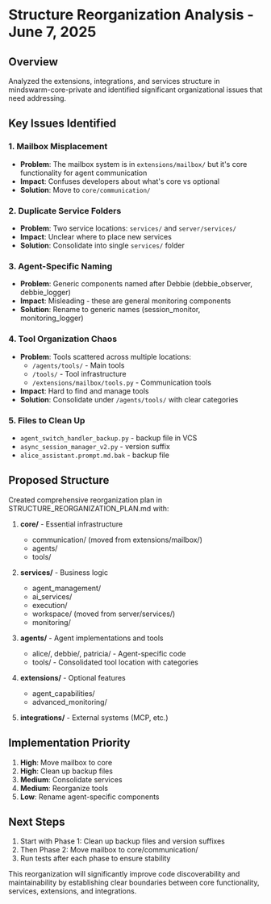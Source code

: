 # Structure Reorganization Analysis - June 7, 2025

## Overview
Analyzed the extensions, integrations, and services structure in mindswarm-core-private and identified significant organizational issues that need addressing.

## Key Issues Identified

### 1. Mailbox Misplacement
- **Problem**: The mailbox system is in `extensions/mailbox/` but it's core functionality for agent communication
- **Impact**: Confuses developers about what's core vs optional
- **Solution**: Move to `core/communication/`

### 2. Duplicate Service Folders
- **Problem**: Two service locations: `services/` and `server/services/`
- **Impact**: Unclear where to place new services
- **Solution**: Consolidate into single `services/` folder

### 3. Agent-Specific Naming
- **Problem**: Generic components named after Debbie (debbie_observer, debbie_logger)
- **Impact**: Misleading - these are general monitoring components
- **Solution**: Rename to generic names (session_monitor, monitoring_logger)

### 4. Tool Organization Chaos
- **Problem**: Tools scattered across multiple locations:
  - `/agents/tools/` - Main tools
  - `/tools/` - Tool infrastructure
  - `/extensions/mailbox/tools.py` - Communication tools
- **Impact**: Hard to find and manage tools
- **Solution**: Consolidate under `/agents/tools/` with clear categories

### 5. Files to Clean Up
- `agent_switch_handler_backup.py` - backup file in VCS
- `async_session_manager_v2.py` - version suffix
- `alice_assistant.prompt.md.bak` - backup file

## Proposed Structure

Created comprehensive reorganization plan in STRUCTURE_REORGANIZATION_PLAN.md with:

1. **core/** - Essential infrastructure
   - communication/ (moved from extensions/mailbox/)
   - agents/
   - tools/

2. **services/** - Business logic
   - agent_management/
   - ai_services/
   - execution/
   - workspace/ (moved from server/services/)
   - monitoring/

3. **agents/** - Agent implementations and tools
   - alice/, debbie/, patricia/ - Agent-specific code
   - tools/ - Consolidated tool location with categories

4. **extensions/** - Optional features
   - agent_capabilities/
   - advanced_monitoring/

5. **integrations/** - External systems (MCP, etc.)

## Implementation Priority

1. **High**: Move mailbox to core
2. **High**: Clean up backup files
3. **Medium**: Consolidate services
4. **Medium**: Reorganize tools
5. **Low**: Rename agent-specific components

## Next Steps

1. Start with Phase 1: Clean up backup files and version suffixes
2. Then Phase 2: Move mailbox to core/communication/
3. Run tests after each phase to ensure stability

This reorganization will significantly improve code discoverability and maintainability by establishing clear boundaries between core functionality, services, extensions, and integrations.